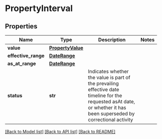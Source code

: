 # PropertyInterval

## Properties
Name | Type | Description | Notes
------------ | ------------- | ------------- | -------------
**value** | [**PropertyValue**](PropertyValue.md) |  | 
**effective_range** | [**DateRange**](DateRange.md) |  | 
**as_at_range** | [**DateRange**](DateRange.md) |  | 
**status** | **str** | Indicates whether the value is part of the prevailing effective date timeline for the requested asAt date, or whether it has been superseded by correctional activity | 

[[Back to Model list]](../README.md#documentation-for-models) [[Back to API list]](../README.md#documentation-for-api-endpoints) [[Back to README]](../README.md)


